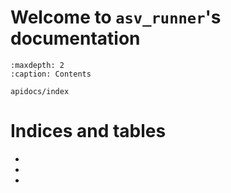 # Welcome to `asv_runner`'s documentation

```{toctree}
:maxdepth: 2
:caption: Contents

apidocs/index
```

# Indices and tables

- [](genindex)
- [](modindex)
- [](search)
